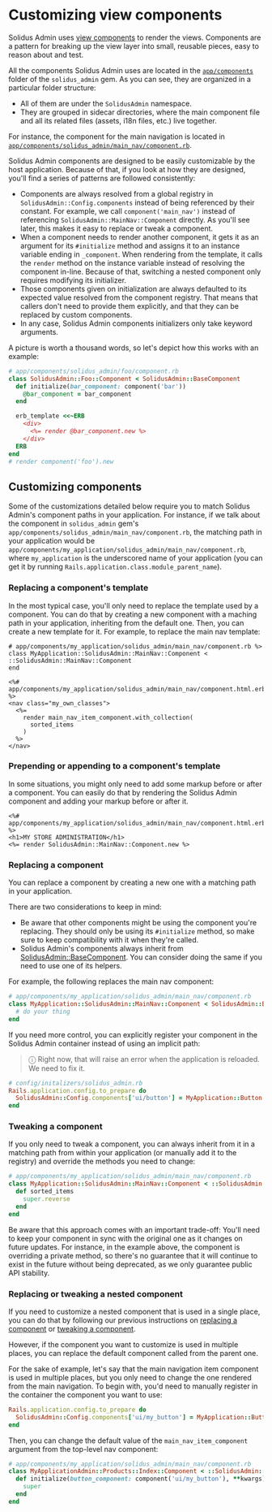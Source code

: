 # Customizing view components

Solidus Admin uses [view components](https://viewcomponent.org/) to render the views. Components are
a pattern for breaking up the view layer into small, reusable pieces, easy to
reason about and test.

All the components Solidus Admin uses are located in the [`app/components`](../app/components) folder of the
`solidus_admin` gem. As you can see, they are organized in a particular folder structure:

- All of them are under the `SolidusAdmin` namespace.
- They are grouped in sidecar directories, where the main component file and
  all its related files (assets, i18n files, etc.) live together.

For instance, the component for the main navigation is located in
[`app/components/solidus_admin/main_nav/component.rb`](../app/components/solidus_admin/main_nav/component.rb).

Solidus Admin components are designed to be easily customizable by the host
application. Because of that, if you look at how they are designed, you'll find
a series of patterns are followed consistently:

- Components are always resolved from a global registry in
  `SolidusAdmin::Config.components` instead of being referenced by their constant. For
  example, we call `component('main_nav')` instead of referencing
  `SolidusAdmin::MainNav::Component` directly. As you'll see later, this makes
  it easy to replace or tweak a component.
- When a component needs to render another component, it gets it as an argument
  for its `#initialize` method and assigns it to an instance variable ending in
  `_component`. When rendering from the template, it calls the `render` method
  on the instance variable instead of resolving the component in-line. Because
  of that, switching a nested component only requires modifying its
  initializer.
- Those components given on initialization are always defaulted to its expected
  value resolved from the component registry. That means that callers don't need to
  provide them explicitly, and that they can be replaced by custom components.
- In any case, Solidus Admin components initializers only take keyword
  arguments.

A picture is worth a thousand words, so let's depict how this works with an
example:

```ruby
# app/components/solidus_admin/foo/component.rb
class SolidusAdmin::Foo::Component < SolidusAdmin::BaseComponent
  def initialize(bar_component: component('bar'))
    @bar_component = bar_component
  end

  erb_template <<~ERB
    <div>
      <%= render @bar_component.new %>
    </div>
  ERB
end
# render component('foo').new
```

## Customizing components

Some of the customizations detailed below require you to match Solidus Admin's
component paths in your application. For instance, if we talk about the
component in `solidus_admin` gem's
`app/components/solidus_admin/main_nav/component.rb`, the matching path in your
application would be
`app/components/my_application/solidus_admin/main_nav/component.rb`, where
`my_application` is the underscored name of your application (you can get it by
running `Rails.application.class.module_parent_name`).

### Replacing a component's template

In the most typical case, you'll only need to replace the template used by a
component. You can do that by creating a new component with a maching path in
your application, inheriting from the default one. Then, you can create a new
template for it. For example, to replace the main nav template:

```erb
# app/components/my_application/solidus_admin/main_nav/component.rb %>
class MyApplication::SolidusAdmin::MainNav::Component < ::SolidusAdmin::MainNav::Component
end

<%# app/components/my_application/solidus_admin/main_nav/component.html.erb %>
<nav class="my_own_classes">
  <%=
    render main_nav_item_component.with_collection(
      sorted_items
    )
  %>
</nav>
```

### Prepending or appending to a component's template

In some situations, you might only need to add some markup before or after a
component. You can easily do that by rendering the Solidus Admin component and
adding your markup before or after it.

```erb
<%# app/components/my_application/solidus_admin/main_nav/component.html.erb %>
<h1>MY STORE ADMINISTRATION</h1>
<%= render SolidusAdmin::MainNav::Component.new %>
```

### Replacing a component

You can replace a component by creating a new one with a matching path in your
application.

There are two considerations to keep in mind:

- Be aware that other components might be using the component you're replacing.
  They should only be using its `#initialize` method, so make sure to keep
  compatibility with it when they're called.
- Solidus Admin's components always inherit from
  [SolidusAdmin::BaseComponent](../app/components/solidus_admin/base_component.rb).
  You can consider doing the same if you need to use one of its helpers.

For example, the following replaces the main nav component:

```ruby
# app/components/my_application/solidus_admin/main_nav/component.rb
class MyApplication::SolidusAdmin::MainNav::Component < SolidusAdmin::BaseComponent
  # do your thing
end
```

If you need more control, you can explicitly register your component in the
Solidus Admin container instead of using an implicit path:

> ⓘ  Right now, that will raise an error when the application is reloaded. We
> need to fix it.

```ruby
# config/initalizers/solidus_admin.rb
Rails.application.config.to_prepare do
  SolidusAdmin::Config.components['ui/button'] = MyApplication::Button::Component
end
```

### Tweaking a component

If you only need to tweak a component, you can always inherit from it in a
matching path from within your application (or manually add it to the
registry) and override the methods you need to change:

```ruby
# app/components/my_application/solidus_admin/main_nav/component.rb
class MyApplication::SolidusAdmin::MainNav::Component < ::SolidusAdmin::MainNav::Component
  def sorted_items
    super.reverse
  end
end
```

Be aware that this approach comes with an important trade-off: You'll need to
keep your component in sync with the original one as it changes on future updates.
For instance, in the example above, the component is overriding a private
method, so there's no guarantee that it will continue to exist in the future
without being deprecated, as we only guarantee public API stability.

### Replacing or tweaking a nested component

If you need to customize a nested component that is used in a single place, you
can do that by following our previous instructions on [replacing a
component](#replacing-a-component) or [tweaking a component](#tweaking-a-component).

However, if the component you want to customize is used in multiple places, you
can replace the default component called from the parent one.

For the sake of example, let's say that the main navigation item component is used in
multiple places, but you only need to change the one rendered from the main
navigation. To begin with, you'd need to manually register in the container the
component you want to use:

```ruby
Rails.application.config.to_prepare do
  SolidusAdmin::Config.components['ui/my_button'] = MyApplication::Button::Component
end
```

Then, you can change the default value of the `main_nav_item_component`
argument from the top-level nav component:

```ruby
# app/components/my_application/solidus_admin/main_nav/component.rb
class MyApplicationAdmin::Products::Index::Component < ::SolidusAdmin::Products::Index::Component
  def initialize(button_component: component('ui/my_button'), **kwargs)
    super
  end
end
```
